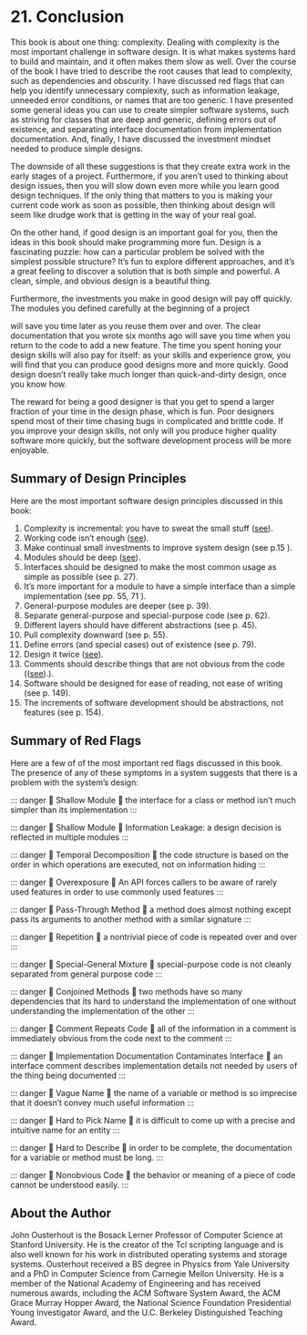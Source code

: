 # 21. Conclusion

This book is about one thing: complexity. Dealing with complexity is the
most important challenge in software design. It is what makes systems
hard to build and maintain, and it often makes them slow as well. Over the
course of the book I have tried to describe the root causes that lead to
complexity, such as dependencies and obscurity. I have discussed red flags
that can help you identify unnecessary complexity, such as information
leakage, unneeded error conditions, or names that are too generic. I have
presented some general ideas you can use to create simpler software
systems, such as striving for classes that are deep and generic, defining
errors out of existence, and separating interface documentation from
implementation documentation. And, finally, I have discussed the
investment mindset needed to produce simple designs.

The downside of all these suggestions is that they create extra work in
the early stages of a project. Furthermore, if you aren’t used to thinking
about design issues, then you will slow down even more while you learn
good design techniques. If the only thing that matters to you is making
your current code work as soon as possible, then thinking about design
will seem like drudge work that is getting in the way of your real goal.

On the other hand, if good design is an important goal for you, then the
ideas in this book should make programming more fun. Design is a
fascinating puzzle: how can a particular problem be solved with the
simplest possible structure? It’s fun to explore different approaches, and
it’s a great feeling to discover a solution that is both simple and powerful.
A clean, simple, and obvious design is a beautiful thing.

Furthermore, the investments you make in good design will pay off
quickly. The modules you defined carefully at the beginning of a project


will save you time later as you reuse them over and over. The clear
documentation that you wrote six months ago will save you time when you
return to the code to add a new feature. The time you spent honing your
design skills will also pay for itself: as your skills and experience grow,
you will find that you can produce good designs more and more quickly.
Good design doesn’t really take much longer than quick-and-dirty design,
once you know how.

The reward for being a good designer is that you get to spend a larger
fraction of your time in the design phase, which is fun. Poor designers
spend most of their time chasing bugs in complicated and brittle code. If
you improve your design skills, not only will you produce higher quality
software more quickly, but the software development process will be more
enjoyable.



## Summary of Design Principles

Here are the most important software design principles discussed in this
book:

1. Complexity is incremental: you have to sweat the small stuff ([see](./c2.md#_2-4-complexity-is-incremental)).
2. Working code isn’t enough ([see](./c3.md)).
3. Make continual small investments to improve system design (see p.15 ).
4. Modules should be deep ([see](./c4.md)).
5. Interfaces should be designed to make the most common usage as simple as possible (see p. 27).
6. It’s more important for a module to have a simple interface than a simple implementation (see pp. 55, 71 ).
7. General-purpose modules are deeper (see p. 39).
8. Separate general-purpose and special-purpose code (see p. 62).
9. Different layers should have different abstractions (see p. 45).
10. Pull complexity downward (see p. 55).
11. Define errors (and special cases) out of existence (see p. 79).
12. Design it twice ([see](./c11.md)).
13. Comments should describe things that are not obvious from the code (([see](./c13.md)).).
14. Software should be designed for ease of reading, not ease of writing (see p. 149).
15. The increments of software development should be abstractions, not features (see p. 154).


## Summary of Red Flags

Here are a few of of the most important red flags discussed in this book.
The presence of any of these symptoms in a system suggests that there is a
problem with the system’s design:

::: danger 🚩 Shallow Module 🚩
the interface for a class or method isn’t much simpler than its implementation
:::

::: danger 🚩 Shallow Module 🚩
Information Leakage: a design decision is reflected in multiple modules 
:::

::: danger 🚩 Temporal Decomposition 🚩
the code structure is based on the order in which operations are executed, not on information hiding 
:::

::: danger 🚩 Overexposure 🚩
An API forces callers to be aware of rarely used features in order to use commonly used features
:::


::: danger 🚩 Pass-Through Method 🚩
a method does almost nothing except pass its arguments to another method with a similar signature
:::

::: danger 🚩 Repetition 🚩
a nontrivial piece of code is repeated over and over
:::

::: danger 🚩 Special-General Mixture 🚩
special-purpose code is not cleanly separated from general purpose code
:::

::: danger 🚩 Conjoined Methods 🚩
two methods have so many dependencies that its hard to understand the implementation of one without understanding the implementation of the other 
:::

::: danger 🚩 Comment Repeats Code 🚩
all of the information in a comment is immediately obvious from the code next to the comment
:::


::: danger 🚩 Implementation Documentation Contaminates Interface 🚩
an interface comment describes implementation details not needed by users of the thing being documented 
:::

::: danger 🚩 Vague Name 🚩
the name of a variable or method is so imprecise that it doesn’t convey much useful information
:::

::: danger 🚩 Hard to Pick Name 🚩
it is difficult to come up with a precise and intuitive name for an entity
:::

::: danger 🚩 Hard to Describe 🚩
in order to be complete, the documentation for a variable or method must be long.
:::

::: danger 🚩 Nonobvious Code 🚩
the behavior or meaning of a piece of code cannot be understood easily.
:::



## About the Author

John Ousterhout is the Bosack Lerner Professor of Computer Science at Stanford University. He is the creator of the Tcl scripting language and is also well known for his work in distributed operating systems and storage systems. Ousterhout received a BS degree in Physics from Yale University and a PhD in Computer Science from Carnegie Mellon University. He is a member of the National Academy of Engineering and has received numerous awards, including the ACM Software System Award, the ACM Grace Murray Hopper Award, the National Science Foundation Presidential Young Investigator Award, and the U.C. Berkeley Distinguished Teaching Award.